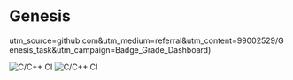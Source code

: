 # Genesis

utm_source=github.com&utm_medium=referral&utm_content=99002529/Genesis_task&utm_campaign=Badge_Grade_Dashboard)

![C/C++ CI](https://github.com/99002529/Genesis_task/workflows/C/C++%20CI/badge.svg)
![C/C++ CI](https://github.com/99002529/Genesis_task/workflows/C/C++%20CI/badge.svg)

